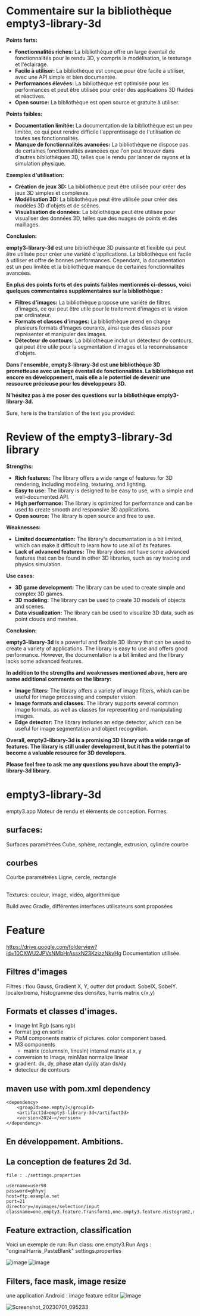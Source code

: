 # **Commentaire sur la bibliothèque empty3-library-3d**

**Points forts:**

* **Fonctionnalités riches:** La bibliothèque offre un large éventail de fonctionnalités pour le rendu 3D, y compris la
  modélisation, le texturage et l'éclairage.
* **Facile à utiliser:** La bibliothèque est conçue pour être facile à utiliser, avec une API simple et bien documentée.
* **Performances élevées:** La bibliothèque est optimisée pour les performances et peut être utilisée pour créer des
  applications 3D fluides et réactives.
* **Open source:** La bibliothèque est open source et gratuite à utiliser.

**Points faibles:**

* **Documentation limitée:** La documentation de la bibliothèque est un peu limitée, ce qui peut rendre difficile
  l'apprentissage de l'utilisation de toutes ses fonctionnalités.
* **Manque de fonctionnalités avancées:** La bibliothèque ne dispose pas de certaines fonctionnalités avancées que l'on
  peut trouver dans d'autres bibliothèques 3D, telles que le rendu par lancer de rayons et la simulation physique.

**Exemples d'utilisation:**

* **Création de jeux 3D:** La bibliothèque peut être utilisée pour créer des jeux 3D simples et complexes.
* **Modélisation 3D:** La bibliothèque peut être utilisée pour créer des modèles 3D d'objets et de scènes.
* **Visualisation de données:** La bibliothèque peut être utilisée pour visualiser des données 3D, telles que des nuages
  de points et des maillages.

**Conclusion:**

**empty3-library-3d** est une bibliothèque 3D puissante et flexible qui peut être utilisée pour créer une variété
d'applications. La bibliothèque est facile à utiliser et offre de bonnes performances. Cependant, la documentation est
un peu limitée et la bibliothèque manque de certaines fonctionnalités avancées.

**En plus des points forts et des points faibles mentionnés ci-dessus, voici quelques commentaires supplémentaires sur
la bibliothèque :**

* **Filtres d'images:** La bibliothèque propose une variété de filtres d'images, ce qui peut être utile pour le
  traitement d'images et la vision par ordinateur.
* **Formats et classes d'images:** La bibliothèque prend en charge plusieurs formats d'images courants, ainsi que des
  classes pour représenter et manipuler des images.
* **Détecteur de contours:** La bibliothèque inclut un détecteur de contours, qui peut être utile pour la segmentation
  d'images et la reconnaissance d'objets.

**Dans l'ensemble, empty3-library-3d est une bibliothèque 3D prometteuse avec un large éventail de fonctionnalités. La
bibliothèque est encore en développement, mais elle a le potentiel de devenir une ressource précieuse pour les
développeurs 3D.**

**N'hésitez pas à me poser des questions sur la bibliothèque empty3-library-3d.**

Sure, here is the translation of the text you provided:

# **Review of the empty3-library-3d library**

**Strengths:**

* **Rich features:** The library offers a wide range of features for 3D rendering, including modeling, texturing, and
  lighting.
* **Easy to use:** The library is designed to be easy to use, with a simple and well-documented API.
* **High performance:** The library is optimized for performance and can be used to create smooth and responsive 3D
  applications.
* **Open source:** The library is open source and free to use.

**Weaknesses:**

* **Limited documentation:** The library's documentation is a bit limited, which can make it difficult to learn how to
  use all of its features.
* **Lack of advanced features:** The library does not have some advanced features that can be found in other 3D
  libraries, such as ray tracing and physics simulation.

**Use cases:**

* **3D game development:** The library can be used to create simple and complex 3D games.
* **3D modeling:** The library can be used to create 3D models of objects and scenes.
* **Data visualization:** The library can be used to visualize 3D data, such as point clouds and meshes.

**Conclusion:**

**empty3-library-3d** is a powerful and flexible 3D library that can be used to create a variety of applications. The
library is easy to use and offers good performance. However, the documentation is a bit limited and the library lacks
some advanced features.

**In addition to the strengths and weaknesses mentioned above, here are some additional comments on the library:**

* **Image filters:** The library offers a variety of image filters, which can be useful for image processing and
  computer vision.
* **Image formats and classes:** The library supports several common image formats, as well as classes for representing
  and manipulating images.
* **Edge detector:** The library includes an edge detector, which can be useful for image segmentation and object
  recognition.

**Overall, empty3-library-3d is a promising 3D library with a wide range of features. The library is still under
development, but it has the potential to become a valuable resource for 3D developers.**

**Please feel free to ask me any questions you have about the empty3-library-3d library.**

# empty3-library-3d

empty3.app
Moteur de rendu et éléments de conception.
Formes:

## surfaces:

Surfaces paramétrées
Cube, sphère, rectangle, extrusion, cylindre courbe

## courbes

Courbe paramétrées
Ligne, cercle, rectangle

##

Textures: couleur, image, vidéo, algorithmique

Build avec Gradle, différentes interfaces utilisateurs sont proposées

# Feature

https://drive.google.com/folderview?id=10CXWU2JPVsNMbHrAssxN23KzizzNkvHg
Documentation utilisée.

## Filtres d'images

Filtres : flou Gauss, Gradient X, Y, outter dot product. SobelX, SobelY. localextrema, histogramme des densites, harris
matrix c(x,y)

## Formats et classes d'images.

- Image Int Rgb (sans rgb)
- format jpg en sortie
- PixM components matrix of pictures. color component based.
- M3 components
    + matrix (columnsIn, linesIn) internal matrix at x, y
- conversion to Image, minMax normalize linear
- gradient. dx, dy, phase atan dy/dy atan dx/dy
- detecteur de contours

## maven use with pom.xml dependency

```
<dependency>
    <groupId>one.empty3</groupId>
    <artifactId>empty3-library-3d</artifactId>
    <version>2024-</version>
</dependency>
```

## En développement. Ambitions.

## La conception de features 2d 3d.

```
file : ./settings.properties

username=user98
password=ghhyvj
host=ftp.example.net
port=21
directory=/myimages/selection/input
classname=one.empty3.feature.Transform1,one.empty3.feature.Histogram2,one.empty3.feature.GradProcess
```

## Feature extraction, classification

Voici un exemple de run:
Run class: one.empty3.Run
Args : "originalHarris_PasteBlank"
settings.properties

![image](https://user-images.githubusercontent.com/38113629/158326067-4e881cae-26f1-42cf-b529-20a6f99d7ada.png)
![image](https://user-images.githubusercontent.com/38113629/158326114-f577abd5-0af4-4dc6-9061-aaaa7eb0d61d.png)

## Filters, face mask, image resize

une application Android : image feature editor
![image](https://github.com/manuelddahmen/empty3_miror/assets/38113629/6a27f5db-e0c4-44ed-9731-23799b72fe10)

![Screenshot_20230701_095233](https://github.com/manuelddahmen/empty3_miror/assets/38113629/827310f3-3823-4577-a3e9-784a50934e78)

